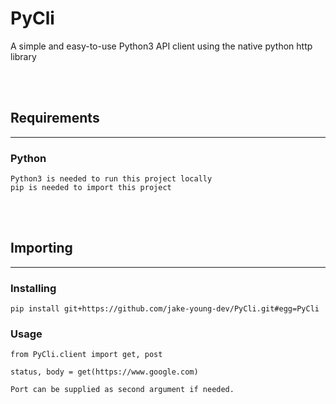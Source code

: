 # PyCli

A simple and easy-to-use Python3 API client using the native python http library

<br />
<br />


## Requirements
---

### Python
```
Python3 is needed to run this project locally
pip is needed to import this project
```

<br />
<br />

## Importing
---

### Installing
```
pip install git+https://github.com/jake-young-dev/PyCli.git#egg=PyCli
```

### Usage
```
from PyCli.client import get, post

status, body = get(https://www.google.com) 

Port can be supplied as second argument if needed.
```